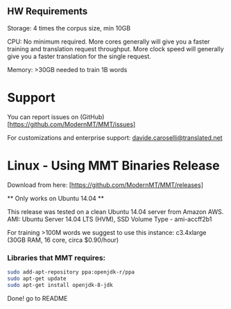 ## HW Requirements

Storage: 4 times the corpus size, min 10GB 

CPU: No minimum required. 
  More cores generally will give you a faster training and translation request throughput. 
  More clock speed will generally give you a faster translation for the single request.

Memory: >30GB needed to train 1B words

# Support

You can report issues on (GitHub)[https://github.com/ModernMT/MMT/issues] 

For customizations and enterprise support: davide.caroselli@translated.net

# Linux - Using MMT Binaries Release

Download from here: [https://github.com/ModernMT/MMT/releases]

** Only works on Ubuntu 14.04 **

This release was tested on a clean Ubuntu 14.04 server from Amazon AWS.
AMI: Ubuntu Server 14.04 LTS (HVM), SSD Volume Type -  ami-accff2b1

For training >100M words we suggest to use this instance: 
c3.4xlarge (30GB RAM, 16 core, circa $0.90/hour)

### Libraries that MMT requires:

```bash
sudo add-apt-repository ppa:openjdk-r/ppa
sudo apt-get update
sudo apt-get install openjdk-8-jdk
```

Done! go to README 
